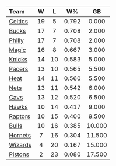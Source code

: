 | Team                            |  W  |  L  |  W%   |   GB   |
|:--------------------------------|:---:|:---:|:-----:|:------:|
| [Celtics](/r/bostonceltics)     | 19  |  5  | 0.792 | 0.000  |
| [Bucks](/r/MkeBucks)            | 17  |  7  | 0.708 | 2.000  |
| [Philly](/r/sixers)             | 17  |  7  | 0.708 | 2.000  |
| [Magic](/r/OrlandoMagic)        | 16  |  8  | 0.667 | 3.000  |
| [Knicks](/r/NYKnicks)           | 14  | 10  | 0.583 | 5.000  |
| [Pacers](/r/pacers)             | 13  | 10  | 0.565 | 5.500  |
| [Heat](/r/heat)                 | 14  | 11  | 0.560 | 5.500  |
| [Nets](/r/GoNets)               | 13  | 11  | 0.542 | 6.000  |
| [Cavs](/r/clevelandcavs)        | 13  | 12  | 0.520 | 6.500  |
| [Hawks](/r/AtlantaHawks)        | 10  | 14  | 0.417 | 9.000  |
| [Raptors](/r/torontoraptors)    | 10  | 15  | 0.400 | 9.500  |
| [Bulls](/r/chicagobulls)        | 10  | 16  | 0.385 | 10.000 |
| [Hornets](/r/CharlotteHornets)  |  7  | 16  | 0.304 | 11.500 |
| [Wizards](/r/washingtonwizards) |  4  | 20  | 0.167 | 15.000 |
| [Pistons](/r/DetroitPistons)    |  2  | 23  | 0.080 | 17.500 |